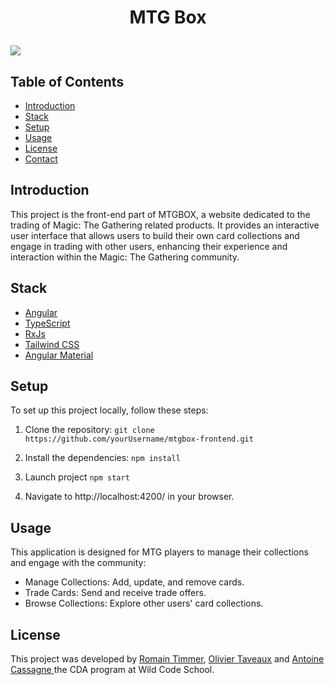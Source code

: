 
# <p align="center">MTG Box</p>
![](https://i.postimg.cc/xC9j3SK0/mtg-background-5-fotor-2024062314112.png)
  
## Table of Contents
- [Introduction](#introduction)
- [Stack](#stack)
- [Setup](#setup)
- [Usage](#usage)
- [License](#license)
- [Contact](#contact)


## Introduction
This project is the front-end part of MTGBOX, a website dedicated to the trading of Magic: The Gathering related products. It provides an interactive user interface that allows users to build their own card collections and engage in trading with other users, enhancing their experience and interaction within the Magic: The Gathering community.




## Stack
- [Angular](https://https://www.angular.dev/)
- [TypeScript](https://www.typescriptlang.org/)
- [RxJs](https://www.https://www.rxjs.dev/)
- [Tailwind CSS](https://www.tailwindcss.com/)
- [Angular Material](https://www.material.angular.io//)


## Setup
To set up this project locally, follow these steps:

1. Clone the repository:
 `git clone https://github.com/yourUsername/mtgbox-frontend.git`

2. Install the dependencies:
`npm install`

3. Launch project 
`npm start`

4. Navigate to http://localhost:4200/ in your browser.



## Usage
This application is designed for MTG players to manage their collections and engage with the community:

- Manage Collections: Add, update, and remove cards.
- Trade Cards: Send and receive trade offers.
- Browse Collections: Explore other users' card collections.


##  License
This project was developed by [Romain Timmer](https://github.com/RtimmerGH), [Olivier Taveaux](https://github.com/oliviertraveaux)  and [Antoine Cassagne ](https://github.com/cassaga) the CDA program at Wild Code School.
        
        
        




        
    

    
